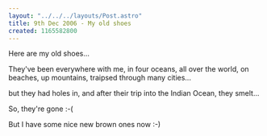 ```yaml
---
layout: "../../../layouts/Post.astro"
title: 9th Dec 2006 - My old shoes
created: 1165582800
---
```



Here are my old shoes...

They&#39;ve been everywhere with me, in four oceans, all over the world, on beaches, up mountains, traipsed through many cities...

but they had holes in, and after their trip into the Indian Ocean, they smelt...

So, they&#39;re gone :-(

But I have some nice new brown ones now :-)
